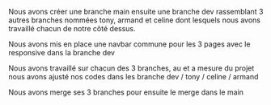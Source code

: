 Nous avons créer une branche main ensuite une branche dev rassemblant 3 autres branches nommées tony, armand et celine dont lesquels nous avons travaillé chacun de notre côté dessus.

Nous avons mis en place une navbar commune pour les 3 pages avec le responsive dans la branche dev

Nous avons travaillé sur chacun des 3 branches, au et a mesure du projet nous avons ajusté nos codes dans les branche dev / tony / celine / armand

Nous avons merge ses 3 branches pour ensuite le merge dans le main

